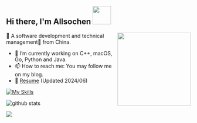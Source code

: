 <h2> Hi there, I'm Allsochen <img src="https://media.giphy.com/media/mGcNjsfWAjY5AEZNw6/giphy.gif" width="50"></h2>

<img align='right' src='https://user-images.githubusercontent.com/5713670/87202985-820dcb80-c2b6-11ea-9f56-7ec461c497c3.gif' width='200"'>

🐻 A software development and technical management🎯 from China.
- 🌱 I’m currently working on C++, macOS, Go, Python and Java.
- 📫 How to reach me: You may follow me on my blog.
- 📝 [Resume](https://airingursb.github.io/resume/2024.html) (Updated 2024/06)
  
<!--
**Languages:**  

<code><img height="20" src="https://raw.githubusercontent.com/github/explore/80688e429a7d4ef2fca1e82350fe8e3517d3494d/topics/javascript/javascript.png"></code>
<code><img height="20" src="https://raw.githubusercontent.com/github/explore/80688e429a7d4ef2fca1e82350fe8e3517d3494d/topics/react/react.png"></code>
<code><img height="20" src="https://raw.githubusercontent.com/github/explore/80688e429a7d4ef2fca1e82350fe8e3517d3494d/topics/flutter/flutter.png"></code>
<code><img height="20" src="https://raw.githubusercontent.com/github/explore/80688e429a7d4ef2fca1e82350fe8e3517d3494d/topics/nodejs/nodejs.png"></code>

-->

[![My Skills](https://skillicons.dev/icons?i=cpp,ts,js,go,python,java,go,swift)](https://ursb.me)

![github stats](https://github-readme-stats.vercel.app/api?username=Allsochen&show_icons=true)

[![](https://img.shields.io/static/v1?label=Sponsor&message=%E2%9D%A4&logo=GitHub&color=%23fe8e86)](https://github.com/sponsors/Allsochen)
